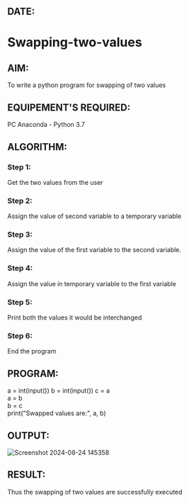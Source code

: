 ## DATE:
# Swapping-two-values
## AIM:
To write a python program for swapping of two values
## EQUIPEMENT'S REQUIRED: 
PC
Anaconda - Python 3.7
## ALGORITHM: 
### Step 1:
Get the two values from the user
### Step 2: 
Assign the value of second variable to a temporary variable 
### Step 3: 
Assign the value of the first variable to the second variable.
### Step 4:  
Assign the value in temporary variable to the first variable
### Step 5: 
Print both the values it would be interchanged
### Step 6: 
End the program
## PROGRAM:
a = int(input())
b = int(input())
c = a  
a = b  
b = c  
print("Swapped values are:", a, b)
## OUTPUT:
![Screenshot 2024-08-24 145358](https://github.com/user-attachments/assets/14a3525f-4e0c-4adc-bb0b-edd44c13fa80)




## RESULT:
Thus the swapping of two values are successfully executed




